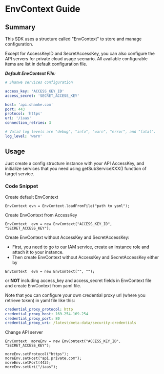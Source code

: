 # EnvContext Guide

## Summary

This SDK uses a structure called "EnvContext" to store and manage configuration.

Except for AccessKeyID and SecretAccessKey, you can also configure the API servers for private cloud usage scenario. All available configurable items are list in default configuration file.

___Default EnvContext File:___

``` yaml
# ShanHe services configuration

access_key: 'ACCESS_KEY_ID'
access_secret: 'SECRET_ACCESS_KEY'

host: 'api.shanhe.com'
port: 443
protocol: 'https'
uri: '/iaas'
connection_retries: 3

# Valid log levels are "debug", "info", "warn", "error", and "fatal".
log_level: 'warn'
```

## Usage

Just create a config structure instance with your API AccessKey, and initialize services that you need using getSubServiceXXX() function of target service.

### Code Snippet

Create default EnvContext

```
EnvContext evn = EnvContext.loadFromFile("path to yaml");
```

Create EnvContext from AccessKey

```
EnvContext  evn = new EnvContext("ACCESS_KEY_ID", "SECRET_ACCESS_KEY");
```

Create EnvContext without AccessKey and SecretAccessKey:
- First, you need to go to our IAM service, create an instance role and attach it to your instance.
- Then create EnvContext without AccessKey and SecretAccessKey either by

```
EnvContext  evn = new EnvContext("", "");
```
or **NOT** including access_key and access_secret fields in EnvContext file and create EnvContext from yaml file.

Note that you can configure your own credential proxy url (where you retrieve token) in yaml file like this: 

```yaml
credential_proxy_protocol: http
credential_proxy_host: 169.254.169.254
credential_proxy_port: 80
credential_proxy_uri: /latest/meta-data/security-credentials
```

Change API server

```
EnvContext  moreEnv = new EnvContext("ACCESS_KEY_ID", "SECRET_ACCESS_KEY");

moreEnv.setProtocol("https");
moreEnv.setHost("api.private.com");
moreEnv.setPort(443);
moreEnv.setUri("/iaas");
```
